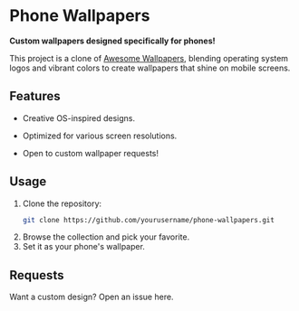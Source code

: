 # Phone Wallpapers

**Custom wallpapers designed specifically for phones!**

This project is a clone of [Awesome Wallpapers](https://github.com/dpejoh/awesome-wallpapers), blending operating system logos and vibrant colors to create wallpapers that shine on mobile screens.

## Features

- Creative OS-inspired designs.

- Optimized for various screen resolutions.

- Open to custom wallpaper requests!

## Usage

1. Clone the repository:
   ```bash
   git clone https://github.com/yourusername/phone-wallpapers.git
   ```
2. Browse the collection and pick your favorite.
3. Set it as your phone's wallpaper.

## Requests

Want a custom design? Open an issue here.